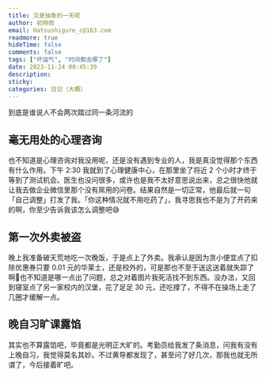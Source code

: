 ```yaml
---
title: 又是抽象的一天呢
author: 初時雨
email: Hatsushigure_c@163.com
readmore: true
hideTime: false
comments: false
tags: ["坏运气", "时间都去哪了"]
date: 2023-11-24 00:45:39
description:
sticky:
categories: 日记（大概）
---
```


到底是谁说人不会两次踏过同一条河流的

<!--more-->

## 毫无用处的心理咨询

也不知道是心理咨询对我没用呢，还是没有遇到专业的人，我是真没觉得那个东西有什么作用。下午 2:30 我就到了心理健康中心，在那里坐了将近 2 个小时才终于等到了测试机会。医生也没问很多，或许也是我不太好意思说出来，总之很快他就让我去做企业微信里那个没有屌用的问卷。结果自然是一切正常，他最后就一句「自己调整」打发了我。「你这种情况就不用吃药了」，我寻思我也不是为了开药来的啊，你至少告诉我该怎么调整吧😅

## 第一次外卖被盗

晚上我准备破天荒地吃一次晚饭，于是点上了外卖。我承认是因为贪小便宜点了扣除优惠券只要 0.01 元的华莱士，还是校外的，可是那也不至于送这送着就失踪了啊🤔也不知道是哪一点出了问题，总之对着图片我死活找不到东西。没办法，又回到寝室点了另一家校内的汉堡，花了足足 30 元，还吃撑了，不得不在操场上走了几圈才缓解一点。

## 晚自习旷课露馅

其实也不算露馅吧，毕竟都是光明正大旷的。考勤员给我发了条消息，问我有没有上晚自习，我觉得莫名其妙。不过黄导都发现了，甚至问了好几次，那我也就无所谓了，今后接着旷吧。